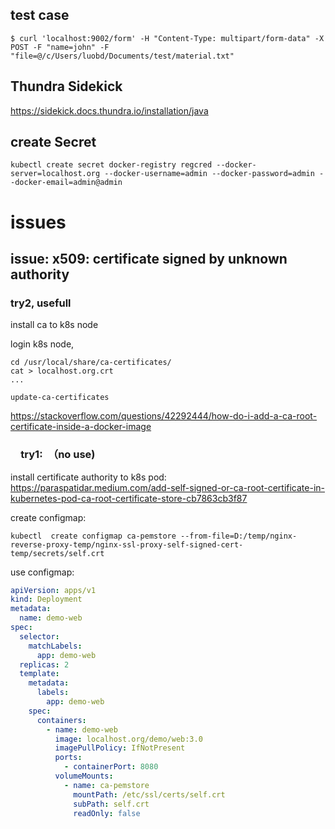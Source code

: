 ## test case

```shell
$ curl 'localhost:9002/form' -H "Content-Type: multipart/form-data" -X POST -F "name=john" -F "file=@/c/Users/luobd/Documents/test/material.txt"
```

## Thundra Sidekick

https://sidekick.docs.thundra.io/installation/java

## create Secret

```shell
kubectl create secret docker-registry regcred --docker-server=localhost.org --docker-username=admin --docker-password=admin --docker-email=admin@admin

```

# issues

## issue: x509: certificate signed by unknown authority

### try2, usefull

install ca to k8s node

login k8s node,

```shell
cd /usr/local/share/ca-certificates/
cat > localhost.org.crt 
...

update-ca-certificates
```

https://stackoverflow.com/questions/42292444/how-do-i-add-a-ca-root-certificate-inside-a-docker-image

### 　try1:　（no use)

install certificate authority to k8s pod:  
https://paraspatidar.medium.com/add-self-signed-or-ca-root-certificate-in-kubernetes-pod-ca-root-certificate-store-cb7863cb3f87

create configmap:

```
kubectl  create configmap ca-pemstore --from-file=D:/temp/nginx-reverse-proxy-temp/nginx-ssl-proxy-self-signed-cert-temp/secrets/self.crt
```

use configmap:

```yaml
apiVersion: apps/v1
kind: Deployment
metadata:
  name: demo-web
spec:
  selector:
    matchLabels:
      app: demo-web
  replicas: 2
  template:
    metadata:
      labels:
        app: demo-web
    spec:
      containers:
        - name: demo-web
          image: localhost.org/demo/web:3.0
          imagePullPolicy: IfNotPresent
          ports:
            - containerPort: 8080
          volumeMounts:
            - name: ca-pemstore
              mountPath: /etc/ssl/certs/self.crt
              subPath: self.crt
              readOnly: false


```
